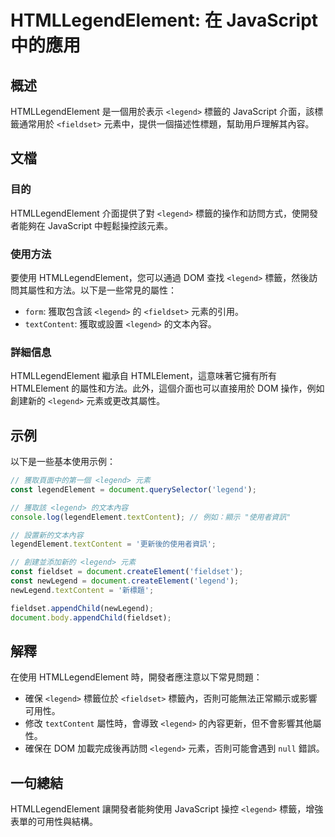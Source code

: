 <!--
Meta Description: # HTMLLegendElement: 在 JavaScript 中的應用 ## 概述 HTMLLegendElement 是一個用於表示 `<legend>` 標籤的 JavaScript 介面，該標籤通常用於 `<fieldset>` 元素中，提供一個描述性標題，幫助用戶理解其內容。 ## 文...
Meta Keywords: legend, htmllegendelement, fieldset, javascript, textcontent
-->

# HTMLLegendElement: 在 JavaScript 中的應用

## 概述
HTMLLegendElement 是一個用於表示 `<legend>` 標籤的 JavaScript 介面，該標籤通常用於 `<fieldset>` 元素中，提供一個描述性標題，幫助用戶理解其內容。

## 文檔
### 目的
HTMLLegendElement 介面提供了對 `<legend>` 標籤的操作和訪問方式，使開發者能夠在 JavaScript 中輕鬆操控該元素。

### 使用方法
要使用 HTMLLegendElement，您可以通過 DOM 查找 `<legend>` 標籤，然後訪問其屬性和方法。以下是一些常見的屬性：
- `form`: 獲取包含該 `<legend>` 的 `<fieldset>` 元素的引用。
- `textContent`: 獲取或設置 `<legend>` 的文本內容。

### 詳細信息
HTMLLegendElement 繼承自 HTMLElement，這意味著它擁有所有 HTMLElement 的屬性和方法。此外，這個介面也可以直接用於 DOM 操作，例如創建新的 `<legend>` 元素或更改其屬性。

## 示例
以下是一些基本使用示例：

```javascript
// 獲取頁面中的第一個 <legend> 元素
const legendElement = document.querySelector('legend');

// 獲取該 <legend> 的文本內容
console.log(legendElement.textContent); // 例如：顯示 "使用者資訊"

// 設置新的文本內容
legendElement.textContent = '更新後的使用者資訊';
```

```javascript
// 創建並添加新的 <legend> 元素
const fieldset = document.createElement('fieldset');
const newLegend = document.createElement('legend');
newLegend.textContent = '新標題';

fieldset.appendChild(newLegend);
document.body.appendChild(fieldset);
```

## 解釋
在使用 HTMLLegendElement 時，開發者應注意以下常見問題：
- 確保 `<legend>` 標籤位於 `<fieldset>` 標籤內，否則可能無法正常顯示或影響可用性。
- 修改 `textContent` 屬性時，會導致 `<legend>` 的內容更新，但不會影響其他屬性。
- 確保在 DOM 加載完成後再訪問 `<legend>` 元素，否則可能會遇到 `null` 錯誤。

## 一句總結
HTMLLegendElement 讓開發者能夠使用 JavaScript 操控 `<legend>` 標籤，增強表單的可用性與結構。